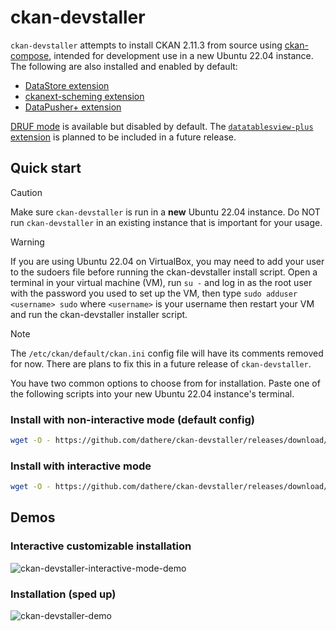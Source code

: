 # ckan-devstaller

`ckan-devstaller` attempts to install CKAN 2.11.3 from source using [ckan-compose](https://github.com/tino097/ckan-compose), intended for development use in a new Ubuntu 22.04 instance. The following are also installed and enabled by default:

- [DataStore extension](https://docs.ckan.org/en/2.11/maintaining/datastore.html)
- [ckanext-scheming extension](https://github.com/ckan/ckanext-scheming)
- [DataPusher+ extension](https://github.com/dathere/datapusher-plus)

[DRUF mode](https://github.com/dathere/datapusher-plus?tab=readme-ov-file#druf-dataset-resource-upload-first-workflow) is available but disabled by default. The [`datatablesview-plus` extension](https://github.com/dathere/ckanext-datatables-plus) is planned to be included in a future release.

## Quick start

> [!CAUTION]
> Make sure `ckan-devstaller` is run in a **new** Ubuntu 22.04 instance. Do NOT run `ckan-devstaller` in an existing instance that is important for your usage.

> [!WARNING]
> If you are using Ubuntu 22.04 on VirtualBox, you may need to add your user to the sudoers file before running the ckan-devstaller install script. Open a terminal in your virtual machine (VM), run `su -` and log in as the root user with the password you used to set up the VM, then type `sudo adduser <username> sudo` where `<username>` is your username then restart your VM and run the ckan-devstaller installer script.

> [!NOTE]  
> The `/etc/ckan/default/ckan.ini` config file will have its comments removed for now. There are plans to fix this in a future release of `ckan-devstaller`.

You have two common options to choose from for installation. Paste one of the following scripts into your new Ubuntu 22.04 instance's terminal.

### Install with non-interactive mode (default config)

```bash
wget -O - https://github.com/dathere/ckan-devstaller/releases/download/0.2.0/install.bash | bash -s default
```

### Install with interactive mode

```bash
wget -O - https://github.com/dathere/ckan-devstaller/releases/download/0.2.0/install.bash | bash
```

## Demos

### Interactive customizable installation

![ckan-devstaller-interactive-mode-demo](https://github.com/user-attachments/assets/cc12471c-5b20-4571-85d6-8a4351931419)

### Installation (sped up)
![ckan-devstaller-demo](https://github.com/user-attachments/assets/9fc388ab-e044-4453-ae49-7d7f31065fe3)
